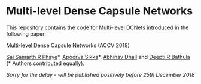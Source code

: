 # Multi-level Dense Capsule Networks

This repository contains the code for Multi-level DCNets introduced in the following paper:

[Multi-level Dense Capsule Networks](https://arxiv.org/pdf/1805.04001.pdf) (ACCV 2018) 

[Sai Samarth R Phaye](http://www.saiphaye.com/)\*, [Apoorva Sikka](https://scholar.google.co.in/citations?user=_XL5F5kAAAAJ)\*, [Abhinav Dhall](https://sites.google.com/site/dhallabhinav/) and [Deepti R Bathula](http://www.iitrpr.ac.in/cse/bathula) (\* Authors contributed equally).

*Sorry for the delay - will be published positively before 25th December 2018*
